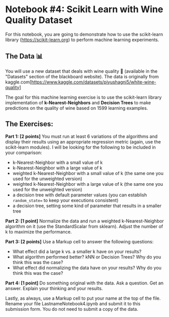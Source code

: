 # Notebook #4: Scikit Learn with Wine Quality Dataset

For this notebook, you are going to demonstrate how to use the scikit-learn library (https://scikit-learn.org) to perform machine learning experiments. 
## The Data :bar_chart: 
You will use a new dataset that deals with wine quality :wine_glass: (available in the "Datasets" section of the blackboard website). The data is originally from kaggle.com[https://www.kaggle.com/datasets/piyushagni5/white-wine-quality]

The goal for this machine learning exercise is to use the scikit-learn library implementation of **k-Nearest-Neighbors** and **Decision Trees** to make predictions on the quality of wine based on 1599 learning examples. 

## The Exercises:
**Part 1: [2 points]** You must run at least 6 variations of the algorithms and display their results using an appropriate regression metric (again, use the scikit-learn modules). I will be looking for the following to be included in your comparison:
* k-Nearest-Neighbor with a small value of k
* k-Nearest-Neighbor with a large value of k
* weighted k-Nearest-Neighbor with a small value of k (the same one you used for the unweighted version)
* weighted k-Nearest-Neighbor with a large value of k (the same one you used for the unweighted version)
* a decision tree with default parameter values (you can establish `random_state=` to keep your executions consistent)
* a decision tree, setting some kind of parameter that results in a smaller tree 

**Part 2: [1 point]** Normalize the data and run a weighted k-Nearest-Neighbor algorithm on it (use the StandardScalar from sklearn). Adjust the number of k to maximize the performance.

**Part 3: [2 points]** Use a Markup cell to answer the following questions:
* What effect did a large k vs. a smaller k have on your results?
* What algorithm performed better? kNN or Decision Trees? Why do you think this was the case?
* What effect did normalizing the data have on your results? Why do you think this was the case? 

**Part 4: [1 point]** Do something original with the data. Ask a question. Get an answer. Explain your thinking and your results.

Lastly, as always, use a Markup cell to put your name at the top of the file. Rename your file LastnameNotebook4.ipynb and submit it to this submission form. You do not need to submit a copy of the data.
